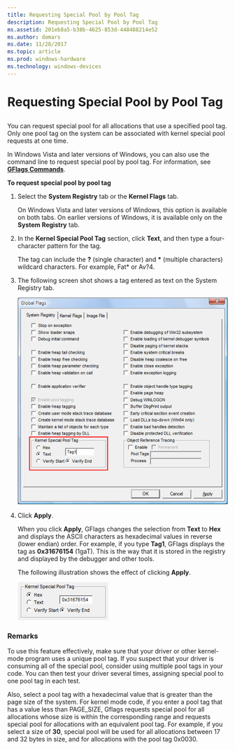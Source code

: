 ```yaml
---
title: Requesting Special Pool by Pool Tag
description: Requesting Special Pool by Pool Tag
ms.assetid: 201eb8a5-b38b-4625-853d-448488214e52
ms.author: domars
ms.date: 11/28/2017
ms.topic: article
ms.prod: windows-hardware
ms.technology: windows-devices
---
```


# Requesting Special Pool by Pool Tag


## <span id="ddk_requesting_special_pool_for_allocations_with_a_specified_pool_tag_"></span><span id="DDK_REQUESTING_SPECIAL_POOL_FOR_ALLOCATIONS_WITH_A_SPECIFIED_POOL_TAG_"></span>


You can request special pool for all allocations that use a specified pool tag. Only one pool tag on the system can be associated with kernel special pool requests at one time.

In Windows Vista and later versions of Windows, you can also use the command line to request special pool by pool tag. For information, see [**GFlags Commands**](gflags-commands.md).

**To request special pool by pool tag**

1.  Select the **System Registry** tab or the **Kernel Flags** tab.

    On Windows Vista and later versions of Windows, this option is available on both tabs. On earlier versions of Windows, it is available only on the **System Registry** tab.

2.  In the **Kernel Special Pool Tag** section, click **Text**, and then type a four-character pattern for the tag.

    The tag can include the **?** (single character) and **\*** (multiple characters) wildcard characters. For example, Fat\* or Av?4.

3.  The following screen shot shows a tag entered as text on the System Registry tab.

    ![screen shot of a tag entered as text on the system registry tab](images/gflags-specialpool-text.png)

4.  Click **Apply**.

    When you click **Apply**, GFlags changes the selection from **Text** to **Hex** and displays the ASCII characters as hexadecimal values in reverse (lower endian) order. For example, if you type **Tag1**, GFlags displays the tag as **0x31676154** (1gaT). This is the way that it is stored in the registry and displayed by the debugger and other tools.

    The following illustration shows the effect of clicking **Apply**.

    ![screen shot that shows the effect of clicking apply](images/gflags-specialpool-hex.png)

### <span id="comments"></span><span id="COMMENTS"></span>Remarks

To use this feature effectively, make sure that your driver or other kernel-mode program uses a unique pool tag. If you suspect that your driver is consuming all of the special pool, consider using multiple pool tags in your code. You can then test your driver several times, assigning special pool to one pool tag in each test.

Also, select a pool tag with a hexadecimal value that is greater than the page size of the system. For kernel mode code, if you enter a pool tag that has a value less than PAGE\_SIZE, Gflags requests special pool for all allocations whose size is within the corresponding range and requests special pool for allocations with an equivalent pool tag. For example, if you select a size of **30**, special pool will be used for all allocations between 17 and 32 bytes in size, and for allocations with the pool tag 0x0030.

 

 





